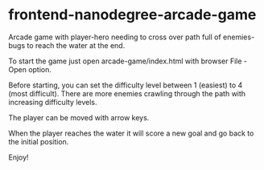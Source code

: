 frontend-nanodegree-arcade-game
===============================

Arcade game with player-hero needing to cross over path full of enemies-bugs to
reach the water at the end.

To start the game just open arcade-game/index.html with browser File - Open
option.

Before starting, you can set the difficulty level between 1 (easiest) to 4 (most
difficult). There are more enemies crawling through the path with increasing
difficulty levels.

The player can be moved with arrow keys.

When the player reaches the water it will score a new goal and go back to the
initial position.

Enjoy!
